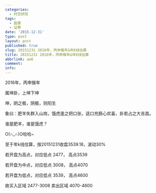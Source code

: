 ```yaml
---
categories:
  - 时空研究
tags:
  - 股票
  - 证券
date: '2015-12-31'
type: post
layout: post
published: true
slug: 20151231 2016年，丙申猴年&年K线估算
title: 20151231 2016年，丙申猴年&年K线估算
abbrlink: ae6
comment:
info:
---
```

2016年，丙申猴年

属坤卦，上坤下坤

坤，阴之极，阴极，则阳生​

象曰：肥羊失群入山岗，饿虎逢之把口张，适口充肠心欢喜，卦若占之大吉昌。

谁是肥羊，谁是饿虎？

O(∩_∩)O哈哈~​


​至于年k线估算，按20151231收盘3539.18，波动30%

若开盘为高点，对应低点 2477， 高点3539 

若开盘为中点，对应低点 3008， 高点4070 

若开盘为低点，对应低点 3539， 高点4600 

故买入区域 2477-3008 卖出区域 4070-4600​
